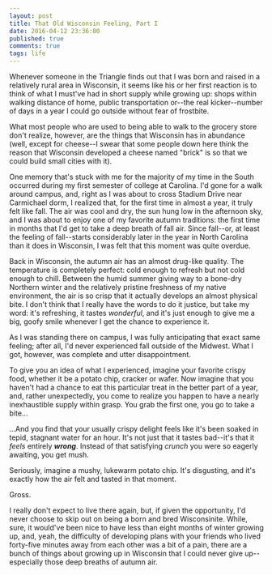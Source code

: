 ```yaml
---
layout: post
title: That Old Wisconsin Feeling, Part I
date: 2016-04-12 23:36:00
published: true
comments: true
tags: life
---
```


Whenever someone in the Triangle finds out that I was born and raised in a
relatively rural area in Wisconsin, it seems like his or her first reaction is
to think of what I must've had in short supply while growing up: shops within
walking distance of home, public transportation or--the real kicker--number of
days in a year I could go outside without fear of frostbite.

What most people who are used to being able to walk to the grocery store don't
realize, however, are the things that Wisconsin has in abundance (well, except
for cheese--I swear that some people down here think the reason that Wisconsin
developed a cheese named "brick" is so that we could build small cities with
it).

One memory that's stuck with me for the majority of my time in the South
occurred during my first semester of college at Carolina. I'd gone for a walk
around campus, and, right as I was about to cross Stadium Drive near Carmichael
dorm, I realized that, for the first time in almost a year, it truly felt like
fall.  The air was cool and dry, the sun hung low in the afternoon sky, and I
was about to enjoy one of my favorite autumn traditions: the first time in
months that I'd get to take a deep breath of fall air. Since fall--or, at least
the feeling of fall--starts considerably later in the year in North Carolina
than it does in Wisconsin, I was felt that this moment was quite overdue.

Back in Wisconsin, the autumn air has an almost drug-like quality. The
temperature is completely perfect: cold enough to refresh but not cold enough
to chill. Between the humid summer giving way to a bone-dry Northern winter and
the relatively pristine freshness of my native environment, the air is so crisp
that it actually develops an almost physical bite. I don't think that I really
have the words to do it justice, but take my word: it's refreshing, it tastes
*wonderful*, and it's just enough to give me a big, goofy smile whenever I get
the chance to experience it.

As I was standing there on campus, I was fully anticipating that exact same
feeling; after all, I'd never experienced fall outside of the Midwest. What I
got, however, was complete and utter disappointment.

To give you an idea of what I experienced, imagine your favorite crispy food,
whether it be a potato chip, cracker or wafer. Now imagine that you haven't had
a chance to eat this particular treat in the better part of a year, and, rather
unexpectedly, you come to realize you happen to have a nearly inexhaustible
supply within grasp. You grab the first one, you go to take a bite...

...And you find that your usually crispy delight feels like it's been soaked in
tepid, stagnant water for an hour. It's not just that it tastes bad--it's that
it *feels* entirely ***wrong***. Instead of that satisfying *crunch* you were so
eagerly awaiting, you get mush.

Seriously, imagine a mushy, lukewarm potato chip. It's disgusting, and it's
exactly how the air felt and tasted in that moment.

Gross.

I really don't expect to live there again, but, if given the opportunity, I'd
never choose to skip out on being a born and bred Wisconsinite. While, sure, it
would've been nice to have less than eight months of winter growing up, and,
yeah, the difficulty of developing plans with your friends who lived forty-five
minutes away from each other was a bit of a pain, there are a bunch of things
about growing up in Wisconsin that I could never give up--especially those deep
breaths of autumn air.

